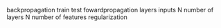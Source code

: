 backpropagation
train 
test
fowardpropagation
layers
inputs
N number of layers
N number of features
regularization